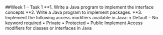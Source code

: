 ##Week 1 – Task 1
**1. Write a Java program to implement the interface concepts
**2. Write a Java program to implement packages.
**3. Implement the following access modifiers available in Java:
• Default – No keyword required
• Private
• Protected
• Public
Implement Access modifiers for classes or interfaces in Java
